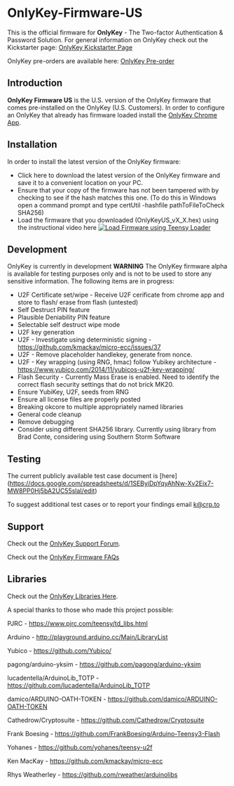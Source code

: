 # OnlyKey-Firmware-US

This is the official firmware for **OnlyKey** - The Two-factor Authentication & Password Solution. For general information on OnlyKey check out the Kickstarter page: [OnlyKey Kickstarter Page](http://www.crp.to/ok)

OnlyKey pre-orders are available here: [OnlyKey Pre-order](http://www.crp.to/po)
 
## Introduction ##
**OnlyKey Firmware US** is the U.S. version of the OnlyKey firmware that comes pre-installed on the OnlyKey (U.S. Customers). In order to configure an OnlyKey that already has firmware loaded install the [OnlyKey Chrome App](https://github.com/onlykey/OnlyKey-Chrome-App).

## Installation ##
In order to install the latest version of the OnlyKey firmware:  
- Click here to download the latest version of the OnlyKey firmware and save it to a convenient location on your PC.
- Ensure that your copy of the firmware has not been tampered with by checking to see if the hash matches this one. (To do this in Windows open a command prompt and type certUtil -hashfile pathToFileToCheck SHA256)
- Load the firmware that you downloaded (OnlyKeyUS_vX_X.hex) using the instructional video here [![Load Firmware using Teensy Loader](http://img.youtube.com/vi/qJUjz0gFhqg/0.jpg)](http://www.youtube.com/watch?v=qJUjz0gFhqg)

## Development ##
OnlyKey is currently in development **WARNING** The OnlyKey firmware alpha is available for testing purposes only and is not to be used to store any sensitive information. The following items are in progress:
- U2F Certificate set/wipe - Receive U2F cerificate from chrome app and store to flash/ erase from flash (untested)
- Self Destruct PIN feature
- Plausible Deniability PIN feature
- Selectable self destruct wipe mode
- U2F key generation
- U2F - Investigate using deterministic signing - https://github.com/kmackay/micro-ecc/issues/37
- U2F - Remove placeholder handlekey, generate from nonce.
- U2F - Key wrapping (using RNG, hmac) follow Yubikey architecture - https://www.yubico.com/2014/11/yubicos-u2f-key-wrapping/
- Flash Security - Currently Mass Erase is enabled. Need to identify the correct flash security settings that do not brick MK20.
- Ensure YubiKey, U2F, seeds from RNG
- Ensure all license files are properly posted
- Breaking okcore to multiple appropriately named libraries
- General code cleanup
- Remove debugging
- Consider using different SHA256 library. Currently using library from Brad Conte, considering using  Southern Storm Software

## Testing ##
The current publicly available test case document is [here] (https://docs.google.com/spreadsheets/d/1SEByiDpYqyAhNw-Xv2Eix7-MW8PP0Hj5bA2UC55slaI/edit)

To suggest additional test cases or to report your findings email k@crp.to

## Support ##

Check out the [OnlyKey Support Forum](https://groups.google.com/forum/#!forum/onlykey).

Check out the [OnlyKey Firmware FAQs](https://github.com/onlykey/OnlyKey-Firmware-US/wiki/FAQs)

## Libraries ##

Check out the [OnlyKey Libraries Here](https://github.com/onlykey/libraries).

A special thanks to those who made this project possible:

PJRC - https://www.pjrc.com/teensy/td_libs.html

Arduino - http://playground.arduino.cc/Main/LibraryList

Yubico - https://github.com/Yubico/

pagong/arduino-yksim - https://github.com/pagong/arduino-yksim 

lucadentella/ArduinoLib_TOTP - https://github.com/lucadentella/ArduinoLib_TOTP

damico/ARDUINO-OATH-TOKEN - https://github.com/damico/ARDUINO-OATH-TOKEN

Cathedrow/Cryptosuite - https://github.com/Cathedrow/Cryptosuite 

Frank Boesing - https://github.com/FrankBoesing/Arduino-Teensy3-Flash 

Yohanes - https://github.com/yohanes/teensy-u2f 

Ken MacKay - https://github.com/kmackay/micro-ecc

Rhys Weatherley - https://github.com/rweather/arduinolibs

